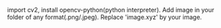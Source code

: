 import cv2, install opencv-python(python interpreter).
Add image in your folder of any format(.png/.jpeg).
Replace 'image.xyz' by your image.
